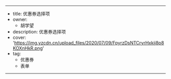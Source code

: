 ---
- title: 优惠券选择项
- owner:
  - 胡学望
- description: 优惠券选择项
- cover: 'https://img.yzcdn.cn/upload_files/2020/07/09/FpyrzDsNTCryrHxkij8p8KOXnHkR.png'
- tag:
  - 优惠券
  - 表单
---